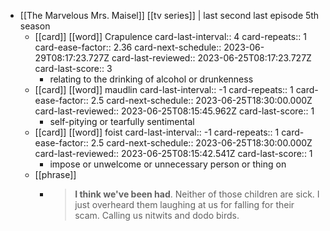 - [[The Marvelous Mrs. Maisel]] [[tv series]] | last second last episode 5th season
	- [[card]] [[word]] Crapulence
	  card-last-interval:: 4
	  card-repeats:: 1
	  card-ease-factor:: 2.36
	  card-next-schedule:: 2023-06-29T08:17:23.727Z
	  card-last-reviewed:: 2023-06-25T08:17:23.727Z
	  card-last-score:: 3
		- relating to the drinking of alcohol or drunkenness
	- [[card]] [[word]] maudlin
	  card-last-interval:: -1
	  card-repeats:: 1
	  card-ease-factor:: 2.5
	  card-next-schedule:: 2023-06-25T18:30:00.000Z
	  card-last-reviewed:: 2023-06-25T08:15:45.962Z
	  card-last-score:: 1
		- self-pitying or tearfully sentimental
	- [[card]] [[word]] foist
	  card-last-interval:: -1
	  card-repeats:: 1
	  card-ease-factor:: 2.5
	  card-next-schedule:: 2023-06-25T18:30:00.000Z
	  card-last-reviewed:: 2023-06-25T08:15:42.541Z
	  card-last-score:: 1
		- impose or unwelcome or unnecessary person or thing on
	- [[phrase]]
		- > **I think we've been had**. Neither of those children are sick. I just overheard them laughing at us for falling for their scam. Calling us nitwits and dodo birds.